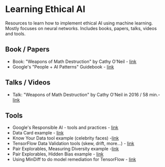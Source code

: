 # Learning Ethical AI
Resources to learn how to implement ethical AI using machine learning.  Mostly focuses on neural networks.  Includes books, papers, talks, videos and tools.

## Book / Papers
- Book: "Weapons of Math Destruction" by Cathy O'Neil - [link](https://www.penguinrandomhouse.com/books/241363/weapons-of-math-destruction-by-cathy-oneil/)
- Google's "People + AI Patterns" Guidebook - [link](https://pair.withgoogle.com/guidebook/patterns/how-do-i-get-started)

## Talks / Videos
- Talk: "Weapons of Math Destruction" by Cathy O'Neil in 2016 / 58 min.- [link](https://www.youtube.com/watch?v=TQHs8SA1qpk)

## Tools
- Google's Responsible AI - tools and practices - [link](https://www.tensorflow.org/responsible_ai)
- Data Card example - [link](https://research.google/static/documents/datasets/crowdsourced-high-quality-colombian-spanish-es-co-multi-speaker-speech-dataset.pdf)
- Know Your Data tool example (celebrity faces) -[link](https://knowyourdata-tfds.withgoogle.com/#tab=STATS&dataset=celeb_a)
- TensorFlow Data Validation tools (skew, drift, more...) - [link](https://www.tensorflow.org/tfx/guide/tfdv)
- Pair Explorables, Measuring Diversity example -[link](https://pair.withgoogle.com/explorables/measuring-diversity/)
- Pair Explorables, Hidden Bias example - [link](https://pair.withgoogle.com/explorables/hidden-bias/)
- Using MinDiff to do model remediation for TensorFlow - [link](https://www.tensorflow.org/responsible_ai/model_remediation)
